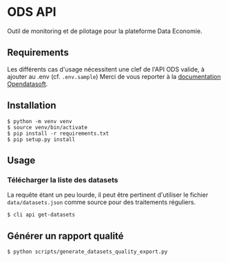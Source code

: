 # ODS API

Outil de monitoring et de pilotage pour la plateforme Data Economie.

## Requirements

Les différents cas d'usage nécessitent une clef de l'API ODS valide, à ajouter au .env (cf. `.env.sample`) 
Merci de vous reporter à la [documentation Opendatasoft](https://help.opendatasoft.com/fr/apis).

## Installation

```
$ python -m venv venv
$ source venv/bin/activate
$ pip install -r requirements.txt
$ pip setup.py install
```

## Usage

### Télécharger la liste des datasets

La requête étant un peu lourde, il peut être pertinent d'utiliser le fichier `data/datasets.json` comme source pour 
des traitements réguliers.

```
$ cli api get-datasets
```

## Générer un rapport qualité

```
$ python scripts/generate_datasets_quality_export.py
```

